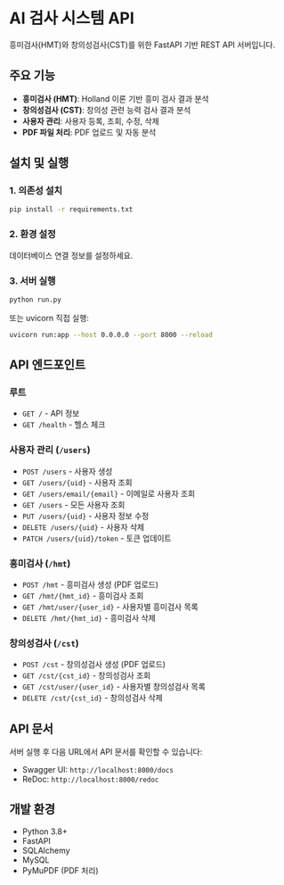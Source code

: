 # AI 검사 시스템 API

흥미검사(HMT)와 창의성검사(CST)를 위한 FastAPI 기반 REST API 서버입니다.

## 주요 기능

- **흥미검사 (HMT)**: Holland 이론 기반 흥미 검사 결과 분석
- **창의성검사 (CST)**: 창의성 관련 능력 검사 결과 분석  
- **사용자 관리**: 사용자 등록, 조회, 수정, 삭제
- **PDF 파일 처리**: PDF 업로드 및 자동 분석

## 설치 및 실행

### 1. 의존성 설치
```bash
pip install -r requirements.txt
```

### 2. 환경 설정
데이터베이스 연결 정보를 설정하세요.

### 3. 서버 실행
```bash
python run.py
```

또는 uvicorn 직접 실행:
```bash
uvicorn run:app --host 0.0.0.0 --port 8000 --reload
```

## API 엔드포인트

### 루트
- `GET /` - API 정보
- `GET /health` - 헬스 체크

### 사용자 관리 (`/users`)
- `POST /users` - 사용자 생성
- `GET /users/{uid}` - 사용자 조회
- `GET /users/email/{email}` - 이메일로 사용자 조회
- `GET /users` - 모든 사용자 조회
- `PUT /users/{uid}` - 사용자 정보 수정
- `DELETE /users/{uid}` - 사용자 삭제
- `PATCH /users/{uid}/token` - 토큰 업데이트

### 흥미검사 (`/hmt`)
- `POST /hmt` - 흥미검사 생성 (PDF 업로드)
- `GET /hmt/{hmt_id}` - 흥미검사 조회
- `GET /hmt/user/{user_id}` - 사용자별 흥미검사 목록
- `DELETE /hmt/{hmt_id}` - 흥미검사 삭제

### 창의성검사 (`/cst`)
- `POST /cst` - 창의성검사 생성 (PDF 업로드)
- `GET /cst/{cst_id}` - 창의성검사 조회
- `GET /cst/user/{user_id}` - 사용자별 창의성검사 목록
- `DELETE /cst/{cst_id}` - 창의성검사 삭제

## API 문서

서버 실행 후 다음 URL에서 API 문서를 확인할 수 있습니다:
- Swagger UI: `http://localhost:8000/docs`
- ReDoc: `http://localhost:8000/redoc`

## 개발 환경

- Python 3.8+
- FastAPI
- SQLAlchemy
- MySQL
- PyMuPDF (PDF 처리)